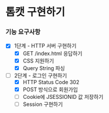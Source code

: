 # 톰캣 구현하기

### 기능 요구사항

- [x] 1단계 - HTTP 서버 구현하기
    - [x] GET /index.html 응답하기
    - [x] CSS 지원하기
    - [x] Query String 파싱

- [ ] 2단계 - 로그인 구현하기
    - [x] HTTP Status Code 302
    - [x] POST 방식으로 회원가입
    - [ ] Cookie에 JSESSIONID 값 저장하기
    - [ ] Session 구현하기
